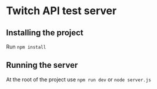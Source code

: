 # Twitch API test server

## Installing the project

Run ```npm install```

## Running the server

At the root of the project use ```npm run dev``` or ```node server.js```

